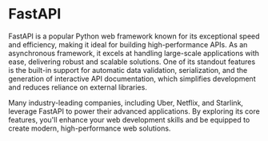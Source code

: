 # FastAPI

FastAPI is a popular Python web framework known for its exceptional speed and efficiency, making it ideal for building high-performance APIs. As an asynchronous framework, it excels at handling large-scale applications with ease, delivering robust and scalable solutions. One of its standout features is the built-in support for automatic data validation, serialization, and the generation of interactive API documentation, which simplifies development and reduces reliance on external libraries.

Many industry-leading companies, including Uber, Netflix, and Starlink, leverage FastAPI to power their advanced applications. By exploring its core features, you'll enhance your web development skills and be equipped to create modern, high-performance web solutions.
